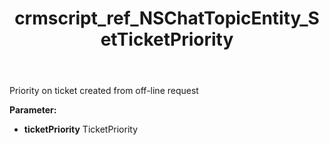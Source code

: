 ﻿---
title: crmscript_ref_NSChatTopicEntity_SetTicketPriority
description: NSChatTopicEntity.SetTicketPriority(TicketPriority ticketPriority)
intellisense: NSChatTopicEntity.SetTicketPriority
keywords: NSChatTopicEntity, GetTicketPriority
so.topic: reference
---

Priority on ticket created from off-line request

**Parameter:** 
 - **ticketPriority** TicketPriority

